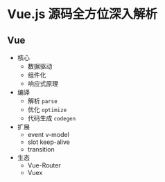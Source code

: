 # Vue.js 源码全方位深入解析
## Vue
* 核心
  * 数据驱动
  * 组件化
  * 响应式原理
* 编译
  * 解析 `parse`
  * 优化 `optimize`
  * 代码生成 `codegen`
* 扩展
  * event v-model
  * slot keep-alive
  * transition
* 生态
  * Vue-Router
  * Vuex
